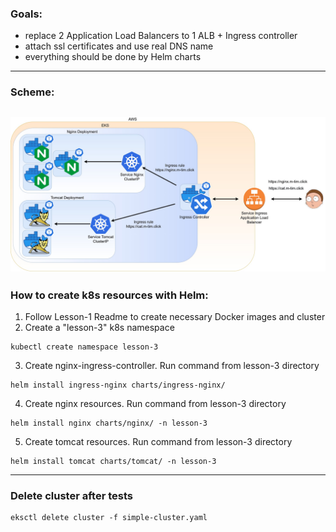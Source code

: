 ### Goals: 
- replace 2 Application Load Balancers to 1 ALB + Ingress controller
- attach ssl certificates and use real DNS name
- everything should be done by Helm charts
---
### Scheme:
![Scheme](../assets/lesson-3.jpg)
---
### How to create k8s resources with Helm:
1. Follow Lesson-1 Readme to create necessary Docker images and cluster
2. Create a "lesson-3" k8s namespace
```shell
kubectl create namespace lesson-3
```
3. Create nginx-ingress-controller. Run command from lesson-3 directory
```shell
helm install ingress-nginx charts/ingress-nginx/
```
4. Create nginx resources. Run command from lesson-3 directory
```shell
helm install nginx charts/nginx/ -n lesson-3
```
5. Create tomcat resources. Run command from lesson-3 directory
```shell
helm install tomcat charts/tomcat/ -n lesson-3
```

---

### Delete cluster after tests
```shell
eksctl delete cluster -f simple-cluster.yaml
```